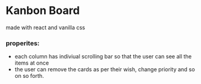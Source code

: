 # Kanbon Board

made with react and vanilla css

### properites:
-   each column has indiviual scrolling bar so that the user can see all the items at once
-   the user can remove the cards as per their wish, change priority and so on so forth.
